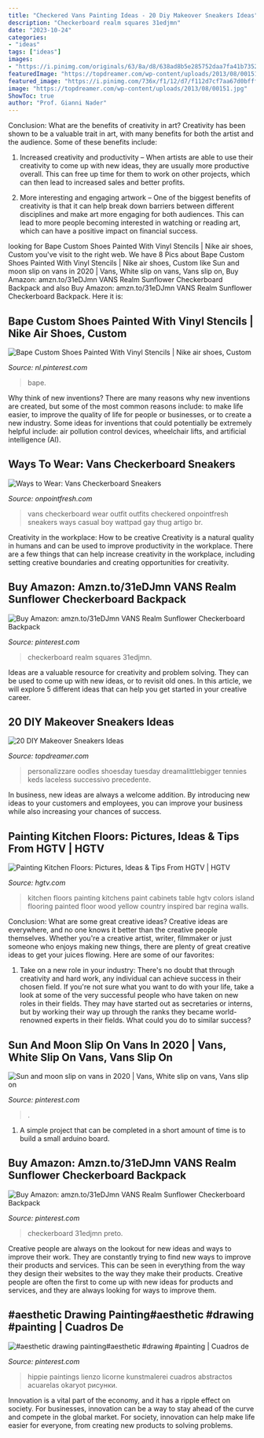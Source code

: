 ```yaml
---
title: "Checkered Vans Painting Ideas - 20 Diy Makeover Sneakers Ideas"
description: "Checkerboard realm squares 31edjmn"
date: "2023-10-24"
categories:
- "ideas"
tags: ["ideas"]
images:
- "https://i.pinimg.com/originals/63/8a/d8/638ad8b5e285752daa7fa41b73527c94.jpg"
featuredImage: "https://topdreamer.com/wp-content/uploads/2013/08/00151.jpg"
featured_image: "https://i.pinimg.com/736x/f1/12/d7/f112d7cf7aa67d0bfffa32a9bf3ebad1.jpg"
image: "https://topdreamer.com/wp-content/uploads/2013/08/00151.jpg"
ShowToc: true
author: "Prof. Gianni Nader"
---
```



Conclusion: What are the benefits of creativity in art?
Creativity has been shown to be a valuable trait in art, with many benefits for both the artist and the audience. Some of these benefits include:
1. Increased creativity and productivity – When artists are able to use their creativity to come up with new ideas, they are usually more productive overall. This can free up time for them to work on other projects, which can then lead to increased sales and better profits.

2. More interesting and engaging artwork – One of the biggest benefits of creativity is that it can help break down barriers between different disciplines and make art more engaging for both audiences. This can lead to more people becoming interested in watching or reading art, which can have a positive impact on financial success.


	

		
looking for Bape Custom Shoes Painted With Vinyl Stencils | Nike air shoes, Custom you've visit to the right web. We have 8 Pics about Bape Custom Shoes Painted With Vinyl Stencils | Nike air shoes, Custom like Sun and moon slip on vans in 2020 | Vans, White slip on vans, Vans slip on, Buy Amazon: amzn.to/31eDJmn VANS Realm Sunflower Checkerboard Backpack and also Buy Amazon: amzn.to/31eDJmn VANS Realm Sunflower Checkerboard Backpack. Here it is:
		
    
## Bape Custom Shoes Painted With Vinyl Stencils | Nike Air Shoes, Custom

<img loading=lazy src="https://i.pinimg.com/736x/f1/12/d7/f112d7cf7aa67d0bfffa32a9bf3ebad1.jpg" onerror="this.onerror=null;this.src='https://tse2.mm.bing.net/th?id=OIP.fyhzu_ono3UScFvd_PlDyQHaIz&amp;pid=15.1';" alt="Bape Custom Shoes Painted With Vinyl Stencils | Nike air shoes, Custom">

_Source: nl.pinterest.com_

>bape. 

	

Why think of new inventions?
There are many reasons why new inventions are created, but some of the most common reasons include: to make life easier, to improve the quality of life for people or businesses, or to create a new industry. Some ideas for inventions that could potentially be extremely helpful include: air pollution control devices, wheelchair lifts, and artificial intelligence (AI).

    
## Ways To Wear: Vans Checkerboard Sneakers

<img loading=lazy src="http://onpointfresh.com/wp-content/uploads/2016/09/Co90qH4XgAA6bFi.jpg" onerror="this.onerror=null;this.src='https://tse3.mm.bing.net/th?id=OIP.JDstM1xzklQuRNP7kProxgHaHY&amp;pid=15.1';" alt="Ways to Wear: Vans Checkerboard Sneakers">

_Source: onpointfresh.com_

>vans checkerboard wear outfit outfits checkered onpointfresh sneakers ways casual boy wattpad gay thug artigo br. 

	

Creativity in the workplace: How to be creative
Creativity is a natural quality in humans and can be used to improve productivity in the workplace. There are a few things that can help increase creativity in the workplace, including setting creative boundaries and creating opportunities for creativity.

    
## Buy Amazon: Amzn.to/31eDJmn VANS Realm Sunflower Checkerboard Backpack

<img loading=lazy src="https://i.pinimg.com/736x/63/8a/d8/638ad8b5e285752daa7fa41b73527c94.jpg" onerror="this.onerror=null;this.src='https://tse4.mm.bing.net/th?id=OIP.oKzzpl24bf6jlpQZnxlVXAHaJ3&amp;pid=15.1';" alt="Buy Amazon: amzn.to/31eDJmn VANS Realm Sunflower Checkerboard Backpack">

_Source: pinterest.com_

>checkerboard realm squares 31edjmn. 

	

Ideas are a valuable resource for creativity and problem solving. They can be used to come up with new ideas, or to revisit old ones. In this article, we will explore 5 different ideas that can help you get started in your creative career.

    
## 20 DIY Makeover Sneakers Ideas

<img loading=lazy src="https://topdreamer.com/wp-content/uploads/2013/08/00151.jpg" onerror="this.onerror=null;this.src='https://tse1.mm.bing.net/th?id=OIP.wz89rU7HGPu3nGltKod0MQHaHa&amp;pid=15.1';" alt="20 DIY Makeover Sneakers Ideas">

_Source: topdreamer.com_

>personalizzare oodles shoesday tuesday dreamalittlebigger tennies keds laceless successivo precedente. 

	

In business, new ideas are always a welcome addition. By introducing new ideas to your customers and employees, you can improve your business while also increasing your chances of success.

    
## Painting Kitchen Floors: Pictures, Ideas &amp; Tips From HGTV | HGTV

<img loading=lazy src="http://hgtvhome.sndimg.com/content/dam/images/hgtv/fullset/2013/9/27/0/painting-kitchen-floors_4x3.jpg.rend.hgtvcom.1280.960.jpeg" onerror="this.onerror=null;this.src='https://tse1.mm.bing.net/th?id=OIP.WvkK_JBBp6_JysSWGRXL6QHaFj&amp;pid=15.1';" alt="Painting Kitchen Floors: Pictures, Ideas &amp; Tips From HGTV | HGTV">

_Source: hgtv.com_

>kitchen floors painting kitchens paint cabinets table hgtv colors island flooring painted floor wood yellow country inspired bar regina walls. 

	

Conclusion: What are some great creative ideas?
Creative ideas are everywhere, and no one knows it better than the creative people themselves. Whether you're a creative artist, writer, filmmaker or just someone who enjoys making new things, there are plenty of great creative ideas to get your juices flowing. Here are some of our favorites: 
1. Take on a new role in your industry: There's no doubt that through creativity and hard work, any individual can achieve success in their chosen field. If you're not sure what you want to do with your life, take a look at some of the very successful people who have taken on new roles in their fields. They may have started out as secretaries or interns, but by working their way up through the ranks they became world-renowned experts in their fields. What could you do to similar success? 


    
## Sun And Moon Slip On Vans In 2020 | Vans, White Slip On Vans, Vans Slip On

<img loading=lazy src="https://i.pinimg.com/736x/04/f9/be/04f9be423e6356c79f8ee438bd955fa8.jpg" onerror="this.onerror=null;this.src='https://tse2.mm.bing.net/th?id=OIP.OceFQLK6yrwE1TxemDMaIgHaMC&amp;pid=15.1';" alt="Sun and moon slip on vans in 2020 | Vans, White slip on vans, Vans slip on">

_Source: pinterest.com_

>. 

	

1. A simple project that can be completed in a short amount of time is to build a small arduino board.

    
## Buy Amazon: Amzn.to/31eDJmn VANS Realm Sunflower Checkerboard Backpack

<img loading=lazy src="https://i.pinimg.com/originals/63/8a/d8/638ad8b5e285752daa7fa41b73527c94.jpg" onerror="this.onerror=null;this.src='https://tse2.mm.bing.net/th?id=OIP.wOE06tU1lvjzknlZ_DI6gwHaJ4&amp;pid=15.1';" alt="Buy Amazon: amzn.to/31eDJmn VANS Realm Sunflower Checkerboard Backpack">

_Source: pinterest.com_

>checkerboard 31edjmn preto. 

	

Creative people are always on the lookout for new ideas and ways to improve their work. They are constantly trying to find new ways to improve their products and services. This can be seen in everything from the way they design their websites to the way they make their products. Creative people are often the first to come up with new ideas for products and services, and they are always looking for ways to improve them.

    
## #aesthetic Drawing Painting#aesthetic #drawing #painting | Cuadros De

<img loading=lazy src="https://i.pinimg.com/originals/a7/b5/8a/a7b58a3b61108e6de81c833260cc17cd.jpg" onerror="this.onerror=null;this.src='https://tse1.mm.bing.net/th?id=OIP.V5puZ7BDKRpQ-IjtMR0BmQHaNJ&amp;pid=15.1';" alt="#aesthetic drawing painting#aesthetic #drawing #painting | Cuadros de">

_Source: pinterest.com_

>hippie paintings lienzo licorne kunstmalerei cuadros abstractos acuarelas okaryot рисунки. 

	

Innovation is a vital part of the economy, and it has a ripple effect on society. For businesses, innovation can be a way to stay ahead of the curve and compete in the global market. For society, innovation can help make life easier for everyone, from creating new products to solving problems.

